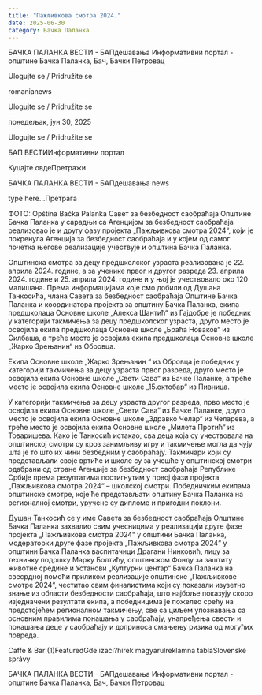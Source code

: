 ```yaml
---
title: "Пажљивкова смотра 2024."
date: 2025-06-30
category: Бачка Паланка
---
```


БАЧКА ПАЛАНКА ВЕСТИ - БАПдешавања Информативни портал - општине Бачка Паланка, Бач, Бачки Петровац

Ulogujte se / Pridružite se

romanianews

Ulogujte se / Pridružite se

понедељак, јун 30, 2025

Ulogujte se / Pridružite se

БАП ВЕСТИИнформативни портал

Куцајте овдеПретражи

БАЧКА ПАЛАНКА ВЕСТИ - БАПдешавања news

type here...Претрага

ФОТО: Opština Bačka Palanka
            Савет за безбедност саобраћаја Општине Бачка Паланка у сарадњи са Агенцијом за безбедност саобраћаја реализовао је и другу фазу пројекта „Пажљивкова смотра 2024“, који је покренула Агенција за безбедност саобраћаја и у којем од самог почетка његове реализације учествује и општина Бачка Паланка. 

Општинска смотра за децу предшколског узраста реализована је 22. априла 2024. године, а за ученике првог и другог разреда 23. априла 2024. године и 25. априла 2024. године и у њој је учествовало око 120 малишана.
Према информацијама које смо добили од Душана Танкосића, члана Савета за безбедност саобраћаја Општине Бачка Паланка и координатора пројекта за општину Бачка Паланка, екипа предшколаца Основне школе „Алекса Шантић“ из Гајдобре је победник у категорији такмичења за децу предшколског узраста, друго место је освојила екипа предшколаца Основне школе „Браћа Новаков“ из Силбаша, а треће место је освојила екипа предшколаца Основне школе „Жарко Зрењанин“ из Обровца.


Екипа Основне школе „Жарко Зрењанин “ из Обровца је победник у категорији такмичења за децу узраста првог разреда, друго место је освојила екипа Основне школе „Свети Сава“ из Бачке Паланке, а треће место је освојила екипа Основне школе „15.октобар“ из Пивница.


У категорији такмичења за децу узраста другог разреда, прво место је освојила екипа Основне школе „Свети Сава“ из Бачке Паланке, друго место је освојила екипа Основне школе „Здравко Челар“ из Челарева, а треће место је освојила екипа Основне школе „Милета Протић“ из Товаришева.
Како је Танкосић истакао, сва деца која су учествовала на општинској смотри су кроз занимљиву игру и такмичење могла да чују шта је то што их чини безбедним у саобраћају. Такмичари који су представљали своје вртиће и школе су за учешће у општинској смотри одабрани од стране Агенције за безбедност саобраћаја Републике Србије према резултатима постигнутим у првој фази пројекта „Пажљивкова смотра 2024“ – школској смотри. Победничким екипама општинске смотре, које ће представљати општину Бачка Паланка на регионалној смотри, уручене су дипломе и пригодни поклони.


Душан Танкосић се у име Савета за безбедност саобраћаја Општине Бачка Паланка захвалио свим учесницима у реализацији друге фазе пројекта „Пажљивкова смотра 2024“ у општини Бачка Паланка, модераторки друге фазе пројекта „Пажљивкова смотра 2024“ у општини Бачка Паланка васпитачици Драгани Нинковић, лицу за техничку подршку Марку Болтићу, општинском Фонду за заштиту животне средине и Установи „Културни центар“ Бачка Паланка на свесрдној помоћи приликом реализације општинске „Пажљивкове смотре 2024“, честитао свим финалистима који су показали изузетно знање из области безбедности саобраћаја, што најбоље показују скоро изједначени резултати екипа, а победницима је пожелео срећу на предстојећем регионалном такмичењу, све са циљем упознавања са основним правилима понашања у саобраћају, унапређења свести и понашања деце у саобраћају и доприноса смањењу ризика од могућих повреда.

Caffe & Bar (1)FeaturedGde izaći?hírek magyarulreklamna tablaSlovenské správy

БАЧКА ПАЛАНКА ВЕСТИ - БАПдешавања Информативни портал - општине Бачка Паланка, Бач, Бачки Петровац
